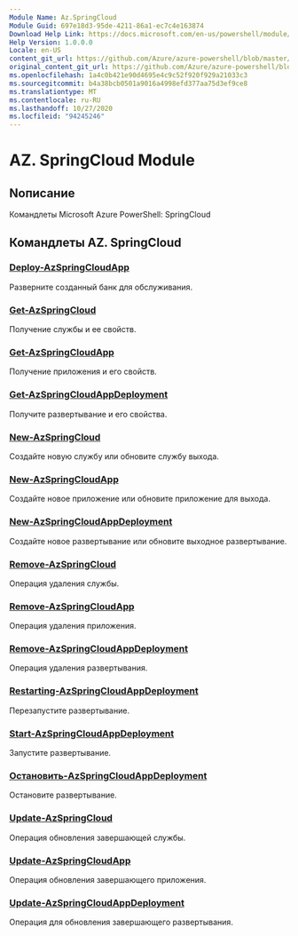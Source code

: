 ```yaml
---
Module Name: Az.SpringCloud
Module Guid: 697e18d3-95de-4211-86a1-ec7c4e163874
Download Help Link: https://docs.microsoft.com/en-us/powershell/module/az.springcloud
Help Version: 1.0.0.0
Locale: en-US
content_git_url: https://github.com/Azure/azure-powershell/blob/master/src/SpringCloud/help/Az.SpringCloud.md
original_content_git_url: https://github.com/Azure/azure-powershell/blob/master/src/SpringCloud/help/Az.SpringCloud.md
ms.openlocfilehash: 1a4c0b421e90d4695e4c9c52f920f929a21033c3
ms.sourcegitcommit: b4a38bcb0501a9016a4998efd377aa75d3ef9ce8
ms.translationtype: MT
ms.contentlocale: ru-RU
ms.lasthandoff: 10/27/2020
ms.locfileid: "94245246"
---
```

# AZ. SpringCloud Module
## Nописание
Командлеты Microsoft Azure PowerShell: SpringCloud

## Командлеты AZ. SpringCloud
### [Deploy-AzSpringCloudApp](Deploy-AzSpringCloudApp.md)
Разверните созданный банк для обслуживания.

### [Get-AzSpringCloud](Get-AzSpringCloud.md)
Получение службы и ее свойств.

### [Get-AzSpringCloudApp](Get-AzSpringCloudApp.md)
Получение приложения и его свойств.

### [Get-AzSpringCloudAppDeployment](Get-AzSpringCloudAppDeployment.md)
Получите развертывание и его свойства.

### [New-AzSpringCloud](New-AzSpringCloud.md)
Создайте новую службу или обновите службу выхода.

### [New-AzSpringCloudApp](New-AzSpringCloudApp.md)
Создайте новое приложение или обновите приложение для выхода.

### [New-AzSpringCloudAppDeployment](New-AzSpringCloudAppDeployment.md)
Создайте новое развертывание или обновите выходное развертывание.

### [Remove-AzSpringCloud](Remove-AzSpringCloud.md)
Операция удаления службы.

### [Remove-AzSpringCloudApp](Remove-AzSpringCloudApp.md)
Операция удаления приложения.

### [Remove-AzSpringCloudAppDeployment](Remove-AzSpringCloudAppDeployment.md)
Операция удаления развертывания.

### [Restarting-AzSpringCloudAppDeployment](Restart-AzSpringCloudAppDeployment.md)
Перезапустите развертывание.

### [Start-AzSpringCloudAppDeployment](Start-AzSpringCloudAppDeployment.md)
Запустите развертывание.

### [Остановить-AzSpringCloudAppDeployment](Stop-AzSpringCloudAppDeployment.md)
Остановите развертывание.

### [Update-AzSpringCloud](Update-AzSpringCloud.md)
Операция обновления завершающей службы.

### [Update-AzSpringCloudApp](Update-AzSpringCloudApp.md)
Операция обновления завершающего приложения.

### [Update-AzSpringCloudAppDeployment](Update-AzSpringCloudAppDeployment.md)
Операция для обновления завершающего развертывания.

